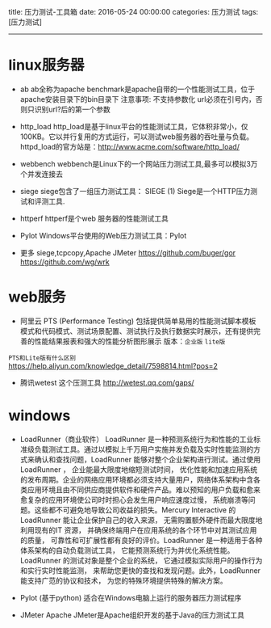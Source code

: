 title: 压力测试-工具箱
date: 2016-05-24 00:00:00
categories: 压力测试
tags: [压力测试]

---

# linux服务器
* ab
ab全称为apache benchmark是apache自带的一个性能测试工具，位于apache安装目录下的bin目录下
注意事项:
不支持参数化
url必须在引号内，否则只识别url?后的第一个参数

* http_load
http_load是基于linux平台的性能测试工具，它体积非常小，仅100KB。它以并行复用的方式运行，可以测试web服务器的吞吐量与负载。
httpd_load的官方站是：http://www.acme.com/software/http_load/

* webbench 
webbench是Linux下的一个网站压力测试工具,最多可以模拟3万个并发连接去

* siege
siege包含了一组压力测试工具：
SIEGE (1) Siege是一个HTTP压力测试和评测工具.

* httperf
httperf是个web 服务器的性能测试工具

* Pylot
Windows平台使用的Web压力测试工具：Pylot


* 更多 siege,tcpcopy,Apache JMeter
https://github.com/buger/gor
https://github.com/wg/wrk

# web服务
* 阿里云 PTS (Performance Testing)
包括提供简单易用的性能测试脚本模板模式和代码模式、测试场景配置、测试执行及执行数据实时展示，还有提供完善的性能结果报表和强大的性能分析图形展示
版本：`企业版` `lite版`

`PTS和Lite版有什么区别`
https://help.aliyun.com/knowledge_detail/7598814.html?pos=2

* 腾讯wetest
这个压测工具 http://wetest.qq.com/gaps/

# windows
* LoadRunner（商业软件）
LoadRunner 是一种预测系统行为和性能的工业标准级负载测试工具。通过以模拟上千万用户实施并发负载及实时性能监测的方式来确认和查找问题，LoadRunner 能够对整个企业架构进行测试。通过使用LoadRunner ， 企业能最大限度地缩短测试时间， 优化性能和加速应用系统的发布周期。企业的网络应用环境都必须支持大量用户，网络体系架构中含各类应用环境且由不同供应商提供软件和硬件产品。难以预知的用户负载和愈来愈复杂的应用环境使公司时时担心会发生用户响应速度过慢， 系统崩溃等问题。这些都不可避免地导致公司收益的损失。Mercury Interactive 的 LoadRunner 能让企业保护自己的收入来源， 无需购置额外硬件而最大限度地利用现有的IT 资源， 并确保终端用户在应用系统的各个环节中对其测试应用的质量， 可靠性和可扩展性都有良好的评价。LoadRunner 是一种适用于各种体系架构的自动负载测试工具， 它能预测系统行为并优化系统性能。LoadRunner 的测试对象是整个企业的系统， 它通过模拟实际用户的操作行为和实行实时性能监测， 来帮助您更快的查找和发现问题。此外，LoadRunner 能支持广范的协议和技术， 为您的特殊环境提供特殊的解决方案。

* Pylot (基于python)
适合在Windows电脑上运行的服务器压力测试程序

* JMeter
Apache JMeter是Apache组织开发的基于Java的压力测试工具

<!-- more -->
